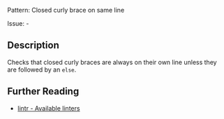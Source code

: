 Pattern: Closed curly brace on same line

Issue: -

## Description

Checks that closed curly braces are always on their own line unless they are followed by an `else`.

## Further Reading

* [lintr - Available linters](https://github.com/jimhester/lintr#available-linters)